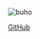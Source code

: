 ![buho](https://user-images.githubusercontent.com/95480445/149761397-5e7c7608-72c1-4f3d-aa67-0f9632966b24.jpg)

[GitHub](http://github.com)
